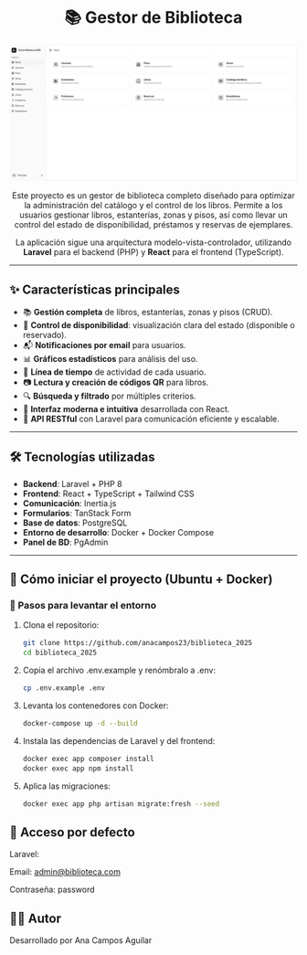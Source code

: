 <div align="center">

# 📚 Gestor de Biblioteca

![Vista principal del Gestor de Biblioteca](images/dashboard.png)

Este proyecto es un gestor de biblioteca completo diseñado para optimizar la administración del catálogo y el control de los libros. Permite a los usuarios gestionar libros, estanterías, zonas y pisos, así como llevar un control del estado de disponibilidad, préstamos y reservas de ejemplares.

La aplicación sigue una arquitectura modelo-vista-controlador, utilizando **Laravel** para el backend (PHP) y **React** para el frontend (TypeScript).

</div>

---

## ✨ Características principales

- 📚 **Gestión completa** de libros, estanterías, zonas y pisos (CRUD).
- 🔄 **Control de disponibilidad**: visualización clara del estado (disponible o reservado).
- 📬 **Notificaciones por email** para usuarios.
- 📊 **Gráficos estadísticos** para análisis del uso.
- 📜 **Línea de tiempo** de actividad de cada usuario.
- 📷 **Lectura y creación de códigos QR** para libros.
- 🔍 **Búsqueda y filtrado** por múltiples criterios.
- 🎨 **Interfaz moderna e intuitiva** desarrollada con React.
- 🔌 **API RESTful** con Laravel para comunicación eficiente y escalable.

---

## 🛠️ Tecnologías utilizadas

- **Backend**: Laravel + PHP 8
- **Frontend**: React + TypeScript + Tailwind CSS
- **Comunicación**: Inertia.js
- **Formularios**: TanStack Form
- **Base de datos**: PostgreSQL
- **Entorno de desarrollo**: Docker + Docker Compose
- **Panel de BD**: PgAdmin

---

## 🚀 Cómo iniciar el proyecto (Ubuntu + Docker)

### 🐳 Pasos para levantar el entorno

1. Clona el repositorio:
   ```bash
   git clone https://github.com/anacampos23/biblioteca_2025
   cd biblioteca_2025


2. Copia el archivo .env.example y renómbralo a .env:
    ```bash
    cp .env.example .env
    ```

3. Levanta los contenedores con Docker:
    ```bash
    docker-compose up -d --build
    ```

4. Instala las dependencias de Laravel y del frontend:
    ```bash
    docker exec app composer install
    docker exec app npm install
    ```

5. Aplica las migraciones:
    ```bash
    docker exec app php artisan migrate:fresh --seed
    ```

## 🔐 Acceso por defecto
Laravel:

Email: admin@biblioteca.com

Contraseña: password

## 🧑‍💻 Autor
Desarrollado por Ana Campos Aguilar


